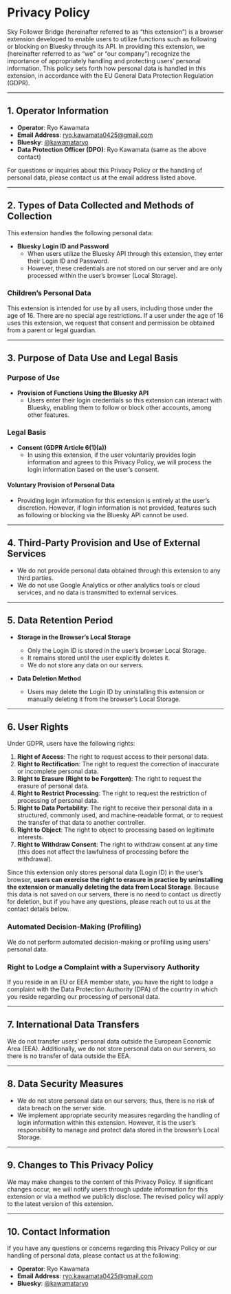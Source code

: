 # Privacy Policy

Sky Follower Bridge (hereinafter referred to as “this extension”) is a browser extension developed to enable users to utilize functions such as following or blocking on Bluesky through its API. In providing this extension, we (hereinafter referred to as “we” or “our company”) recognize the importance of appropriately handling and protecting users’ personal information. This policy sets forth how personal data is handled in this extension, in accordance with the EU General Data Protection Regulation (GDPR).

---

## 1. Operator Information

- **Operator**: Ryo Kawamata  
- **Email Address**: [ryo.kawamata0425@gmail.com](mailto:ryo.kawamata0425@gmail.com)  
- **Bluesky**: [@kawamataryo](https://bsky.app/profile/kawamataryo.bsky.social)
- **Data Protection Officer (DPO)**: Ryo Kawamata (same as the above contact)

For questions or inquiries about this Privacy Policy or the handling of personal data, please contact us at the email address listed above.

---

## 2. Types of Data Collected and Methods of Collection

This extension handles the following personal data:

- **Bluesky Login ID and Password**  
  - When users utilize the Bluesky API through this extension, they enter their Login ID and Password.  
  - However, these credentials are not stored on our server and are only processed within the user’s browser (Local Storage).

### Children’s Personal Data

This extension is intended for use by all users, including those under the age of 16. There are no special age restrictions. If a user under the age of 16 uses this extension, we request that consent and permission be obtained from a parent or legal guardian.

---

## 3. Purpose of Data Use and Legal Basis

### Purpose of Use

- **Provision of Functions Using the Bluesky API**  
  - Users enter their login credentials so this extension can interact with Bluesky, enabling them to follow or block other accounts, among other features.

### Legal Basis

- **Consent (GDPR Article 6(1)(a))**  
  - In using this extension, if the user voluntarily provides login information and agrees to this Privacy Policy, we will process the login information based on the user’s consent.

#### Voluntary Provision of Personal Data
- Providing login information for this extension is entirely at the user’s discretion. However, if login information is not provided, features such as following or blocking via the Bluesky API cannot be used.

---

## 4. Third-Party Provision and Use of External Services

- We do not provide personal data obtained through this extension to any third parties.  
- We do not use Google Analytics or other analytics tools or cloud services, and no data is transmitted to external services.

---

## 5. Data Retention Period

- **Storage in the Browser’s Local Storage**  
  - Only the Login ID is stored in the user’s browser Local Storage.  
  - It remains stored until the user explicitly deletes it.  
  - We do not store any data on our servers.

- **Data Deletion Method**  
  - Users may delete the Login ID by uninstalling this extension or manually deleting it from the browser’s Local Storage.

---

## 6. User Rights

Under GDPR, users have the following rights:

1. **Right of Access**: The right to request access to their personal data.  
2. **Right to Rectification**: The right to request the correction of inaccurate or incomplete personal data.  
3. **Right to Erasure (Right to be Forgotten)**: The right to request the erasure of personal data.  
4. **Right to Restrict Processing**: The right to request the restriction of processing of personal data.  
5. **Right to Data Portability**: The right to receive their personal data in a structured, commonly used, and machine-readable format, or to request the transfer of that data to another controller.  
6. **Right to Object**: The right to object to processing based on legitimate interests.  
7. **Right to Withdraw Consent**: The right to withdraw consent at any time (this does not affect the lawfulness of processing before the withdrawal).

Since this extension only stores personal data (Login ID) in the user’s browser, **users can exercise the right to erasure in practice by uninstalling the extension or manually deleting the data from Local Storage**. Because this data is not saved on our servers, there is no need to contact us directly for deletion, but if you have any questions, please reach out to us at the contact details below.

### Automated Decision-Making (Profiling)
We do not perform automated decision-making or profiling using users’ personal data.

### Right to Lodge a Complaint with a Supervisory Authority
If you reside in an EU or EEA member state, you have the right to lodge a complaint with the Data Protection Authority (DPA) of the country in which you reside regarding our processing of personal data.

---

## 7. International Data Transfers

We do not transfer users’ personal data outside the European Economic Area (EEA). Additionally, we do not store personal data on our servers, so there is no transfer of data outside the EEA.

---

## 8. Data Security Measures

- We do not store personal data on our servers; thus, there is no risk of data breach on the server side.  
- We implement appropriate security measures regarding the handling of login information within this extension. However, it is the user’s responsibility to manage and protect data stored in the browser’s Local Storage.

---

## 9. Changes to This Privacy Policy

We may make changes to the content of this Privacy Policy. If significant changes occur, we will notify users through update information for this extension or via a method we publicly disclose. The revised policy will apply to the latest version of this extension.

---

## 10. Contact Information

If you have any questions or concerns regarding this Privacy Policy or our handling of personal data, please contact us at the following:

- **Operator**: Ryo Kawamata  
- **Email Address**: [ryo.kawamata0425@gmail.com](mailto:ryo.kawamata0425@gmail.com)  
- **Bluesky**: [@kawamataryo](https://bsky.app/profile/kawamataryo.bsky.social)

